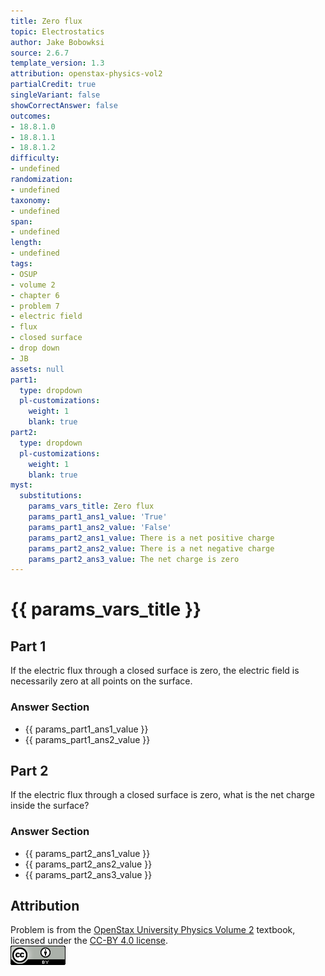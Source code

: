 ```yaml
---
title: Zero flux
topic: Electrostatics
author: Jake Bobowksi
source: 2.6.7
template_version: 1.3
attribution: openstax-physics-vol2
partialCredit: true
singleVariant: false
showCorrectAnswer: false
outcomes:
- 18.8.1.0
- 18.8.1.1
- 18.8.1.2
difficulty:
- undefined
randomization:
- undefined
taxonomy:
- undefined
span:
- undefined
length:
- undefined
tags:
- OSUP
- volume 2
- chapter 6
- problem 7
- electric field
- flux
- closed surface
- drop down
- JB
assets: null
part1:
  type: dropdown
  pl-customizations:
    weight: 1
    blank: true
part2:
  type: dropdown
  pl-customizations:
    weight: 1
    blank: true
myst:
  substitutions:
    params_vars_title: Zero flux
    params_part1_ans1_value: 'True'
    params_part1_ans2_value: 'False'
    params_part2_ans1_value: There is a net positive charge
    params_part2_ans2_value: There is a net negative charge
    params_part2_ans3_value: The net charge is zero
---
```

# {{ params_vars_title }}

## Part 1

If the electric flux through a closed surface is zero, the electric field is necessarily zero at all points on the surface.

### Answer Section

- {{ params_part1_ans1_value }}
- {{ params_part1_ans2_value }}

## Part 2

If the electric flux through a closed surface is zero, what is the net charge inside the surface?

### Answer Section

- {{ params_part2_ans1_value }}
- {{ params_part2_ans2_value }}
- {{ params_part2_ans3_value }}

## Attribution

Problem is from the [OpenStax University Physics Volume 2](https://openstax.org/details/books/university-physics-volume-2) textbook, licensed under the [CC-BY 4.0 license](https://creativecommons.org/licenses/by/4.0/).<br>![Image representing the Creative Commons 4.0 BY license.](https://raw.githubusercontent.com/firasm/bits/master/by.png)